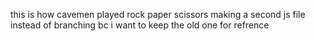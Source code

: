this is how cavemen played rock paper scissors
making a second js file instead of branching bc i want to keep the old one for refrence